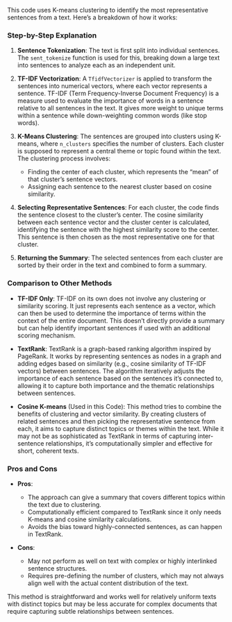 This code uses K-means clustering to identify the most representative sentences from a text. Here’s a breakdown of how it works:

### Step-by-Step Explanation
1. **Sentence Tokenization**: 
   The text is first split into individual sentences. The `sent_tokenize` function is used for this, breaking down a large text into sentences to analyze each as an independent unit.

2. **TF-IDF Vectorization**:
   A `TfidfVectorizer` is applied to transform the sentences into numerical vectors, where each vector represents a sentence. TF-IDF (Term Frequency-Inverse Document Frequency) is a measure used to evaluate the importance of words in a sentence relative to all sentences in the text. It gives more weight to unique terms within a sentence while down-weighting common words (like stop words).

3. **K-Means Clustering**:
   The sentences are grouped into clusters using K-means, where `n_clusters` specifies the number of clusters. Each cluster is supposed to represent a central theme or topic found within the text. The clustering process involves:
   - Finding the center of each cluster, which represents the “mean” of that cluster’s sentence vectors.
   - Assigning each sentence to the nearest cluster based on cosine similarity.

4. **Selecting Representative Sentences**:
   For each cluster, the code finds the sentence closest to the cluster’s center. The cosine similarity between each sentence vector and the cluster center is calculated, identifying the sentence with the highest similarity score to the center. This sentence is then chosen as the most representative one for that cluster.

5. **Returning the Summary**:
   The selected sentences from each cluster are sorted by their order in the text and combined to form a summary.

### Comparison to Other Methods

- **TF-IDF Only**:
   TF-IDF on its own does not involve any clustering or similarity scoring. It just represents each sentence as a vector, which can then be used to determine the importance of terms within the context of the entire document. This doesn’t directly provide a summary but can help identify important sentences if used with an additional scoring mechanism.

- **TextRank**:
   TextRank is a graph-based ranking algorithm inspired by PageRank. It works by representing sentences as nodes in a graph and adding edges based on similarity (e.g., cosine similarity of TF-IDF vectors) between sentences. The algorithm iteratively adjusts the importance of each sentence based on the sentences it’s connected to, allowing it to capture both importance and the thematic relationships between sentences.

- **Cosine K-means** (Used in this Code):
   This method tries to combine the benefits of clustering and vector similarity. By creating clusters of related sentences and then picking the representative sentence from each, it aims to capture distinct topics or themes within the text. While it may not be as sophisticated as TextRank in terms of capturing inter-sentence relationships, it’s computationally simpler and effective for short, coherent texts.

### Pros and Cons
- **Pros**:
   - The approach can give a summary that covers different topics within the text due to clustering.
   - Computationally efficient compared to TextRank since it only needs K-means and cosine similarity calculations.
   - Avoids the bias toward highly-connected sentences, as can happen in TextRank.

- **Cons**:
   - May not perform as well on text with complex or highly interlinked sentence structures.
   - Requires pre-defining the number of clusters, which may not always align well with the actual content distribution of the text.

This method is straightforward and works well for relatively uniform texts with distinct topics but may be less accurate for complex documents that require capturing subtle relationships between sentences.